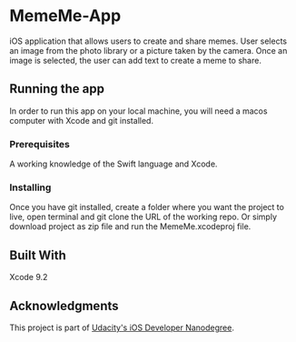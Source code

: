 # MemeMe-App
iOS application that allows users to create and share memes. User selects an image from the photo library or a picture taken by the camera. Once an image is selected, the user can add text to create a meme to share.

## Running the app

In order to run this app on your local machine, you will need a macos computer with Xcode and git installed.

### Prerequisites

A working knowledge of the Swift language and Xcode.

### Installing

Once you have git installed, create a folder where you want the project to live, open terminal and git clone the URL of the working repo. Or simply download project as zip file
and run the MemeMe.xcodeproj file.

## Built With

Xcode 9.2

## Acknowledgments

This project is part of [Udacity's iOS Developer Nanodegree](https://www.udacity.com/course/ios-developer-nanodegree--nd003).
